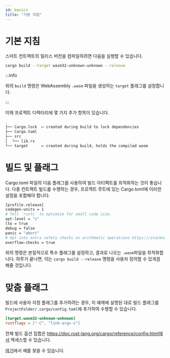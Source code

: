 ```yaml
---
id: basics
title: "기본 지침"
---
```


# 기본 지침
스마트 컨트랙트의 릴리스 버전을 컴파일하려면 다음을 실행할 수 있습니다.

```bash
cargo build --target wasm32-unknown-unknown --release
```

:::info

위의 `build` 명령은 WebAssembly `.wasm` 파일을 생성하는 `target` 플래그를 설정합니다.

:::

이제 프로젝트 디렉터리에 몇 가지 추가 항목이 있습니다.

```bash
.
├── Cargo.lock  ⟵ created during build to lock dependencies
├── Cargo.toml
├── src
│  └── lib.rs
└── target      ⟵ created during build, holds the compiled wasm
```
# 빌드 및 플래그
Cargo.toml 파일의 다음 플래그를 사용하여 빌드 아티팩트를 최적화하는 것이 좋습니다. 다중 컨트랙트 빌드를 수행하는 경우, 프로젝트 루트에 있는 Cargo.toml에 이러한 설정을 포함해야 합니다.

```bash
[profile.release]
codegen-units = 1
# Tell `rustc` to optimize for small code size.
opt-level = "z"
lto = true
debug = false
panic = "abort"
# Opt into extra safety checks on arithmetic operations https://stackoverflow.com/a/64136471/249801
overflow-checks = true
```

위의 명령은 본질적으로 특수 플래그를 설정하고, 결과로 나오는 `.wasm`파일을 최적화합니다. 하루가 끝나면, 이는 `cargo build --release` 명령을 사용자 정의할 수 있게끔 해줄 것입니다.

# 맞춤 플래그
빌드에 사용자 지정 플래그를 추가하려는 경우, 이 예제에 설명된 대로 빌드 플래그를 `ProjectFolder/.cargo/config.toml`에 추가하여 수행할 수 있습니다.

```toml
[target.wasm32-unknown-unknown]
rustflags = ["-C", "link-arg=-s"]
```

전체 빌드 옵션 집합은 https://doc.rust-lang.org/cargo/reference/config.html에서 액세스할 수 있습니다.


[여기](https://github.com/near/near-sdk-rs/blob/05e4539a8f3db86dd43b768ee9660dd4c8e7ea5c/examples/fungible-token/.cargo/config.toml)에서 예를 찾을 수 있습니다.

